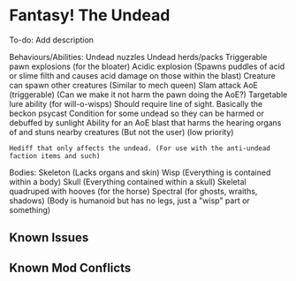 # Fantasy! The Undead

To-do: Add description

Behaviours/Abilities:
	Undead nuzzles
	Undead herds/packs
	Triggerable pawn explosions (for the bloater) 
	Acidic explosion (Spawns puddles of acid or slime filth and causes acid damage on those within the blast)
	Creature can spawn other creatures (Similar to mech queen)
	Slam attack AoE (triggerable) (Can we make it not harm the pawn doing the AoE?)
	Targetable lure ability (for will-o-wisps) Should require line of sight. Basically the beckon psycast
	Condition for some undead so they can be harmed or debuffed by sunlight
	Ability for an AoE blast that harms the hearing organs of and stuns nearby creatures (But not the user) (low priority)
	
	Hediff that only affects the undead. (For use with the anti-undead faction items and such)
	
Bodies:
	Skeleton (Lacks organs and skin)
	Wisp (Everything is contained within a body)
	Skull (Everything contained within a skull)
	Skeletal quadruped with hooves (for the horse)
	Spectral (for ghosts, wraiths, shadows) (Body is humanoid but has no legs, just a "wisp" part or something)
## Known Issues

## Known Mod Conflicts
